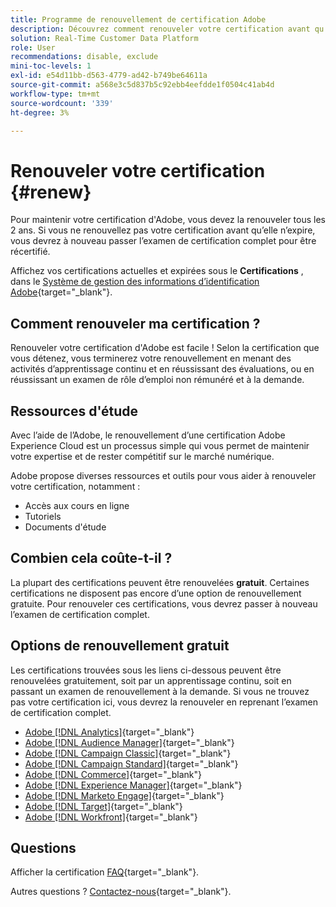 ```yaml
---
title: Programme de renouvellement de certification Adobe
description: Découvrez comment renouveler votre certification avant qu’elle n’expire.
solution: Real-Time Customer Data Platform
role: User
recommendations: disable, exclude
mini-toc-levels: 1
exl-id: e54d11bb-d563-4779-ad42-b749be64611a
source-git-commit: a568e3c5d837b5c92ebb4eefdde1f0504c41ab4d
workflow-type: tm+mt
source-wordcount: '339'
ht-degree: 3%

---
```


# Renouveler votre certification {#renew}

Pour maintenir votre certification d&#39;Adobe, vous devez la renouveler tous les 2 ans. Si vous ne renouvellez pas votre certification avant qu’elle n’expire, vous devrez à nouveau passer l’examen de certification complet pour être récertifié.

Affichez vos certifications actuelles et expirées sous le **Certifications** , dans le [Système de gestion des informations d’identification Adobe](https://www.certmetrics.com/adobe/candidate/cert_summary.aspx){target="_blank"}.

## Comment renouveler ma certification ?

Renouveler votre certification d&#39;Adobe est facile ! Selon la certification que vous détenez, vous terminerez votre renouvellement en menant des activités d’apprentissage continu et en réussissant des évaluations, ou en réussissant un examen de rôle d’emploi non rémunéré et à la demande.

## Ressources d&#39;étude

Avec l’aide de l’Adobe, le renouvellement d’une certification Adobe Experience Cloud est un processus simple qui vous permet de maintenir votre expertise et de rester compétitif sur le marché numérique.

Adobe propose diverses ressources et outils pour vous aider à renouveler votre certification, notamment :

* Accès aux cours en ligne
* Tutoriels
* Documents d&#39;étude

## Combien cela coûte-t-il ?

La plupart des certifications peuvent être renouvelées **gratuit**. Certaines certifications ne disposent pas encore d’une option de renouvellement gratuite. Pour renouveler ces certifications, vous devrez passer à nouveau l’examen de certification complet.

## Options de renouvellement gratuit

Les certifications trouvées sous les liens ci-dessous peuvent être renouvelées gratuitement, soit par un apprentissage continu, soit en passant un examen de renouvellement à la demande. Si vous ne trouvez pas votre certification ici, vous devrez la renouveler en reprenant l’examen de certification complet.


* [Adobe [!DNL Analytics]](https://experienceleague.adobe.com/docs/certification/certification/technical-certifications/aa/aa-renew.html){target="_blank"}
* [Adobe [!DNL Audience Manager]](https://experienceleague.adobe.com/docs/certification/certification/technical-certifications/aam/aam-renew.html){target="_blank"}
* [Adobe [!DNL Campaign Classic]](https://experienceleague.adobe.com/docs/certification/certification/technical-certifications/acc/acc-renew.html){target="_blank"}
* [Adobe [!DNL Campaign Standard]](https://experienceleague.adobe.com/docs/certification/certification/technical-certifications/acs/acs-renew.html){target="_blank"}
* [Adobe [!DNL Commerce]](https://experienceleague.adobe.com/docs/certification/certification/technical-certifications/ac/ac-renew.html){target="_blank"}
* [Adobe [!DNL Experience Manager]](https://experienceleague.adobe.com/docs/certification/certification/technical-certifications/aem/aem-renew.html){target="_blank"}
* [Adobe [!DNL Marketo Engage]](https://experienceleague.adobe.com/docs/certification/certification/technical-certifications/ame/ame-renew.html){target="_blank"}
* [Adobe [!DNL Target]](https://experienceleague.adobe.com/docs/certification/certification/technical-certifications/at/at-renew.html){target="_blank"}
* [Adobe [!DNL Workfront]](https://experienceleague.adobe.com/docs/certification/program/technical-certifications/aw/aw-renew.html){target="_blank"}

## Questions

Afficher la certification [FAQ](https://experienceleague.adobe.com/docs/certification/certification/faq.html){target="_blank"}.

Autres questions ? [Contactez-nous](mailto:certif@adobe.com){target="_blank"}.
